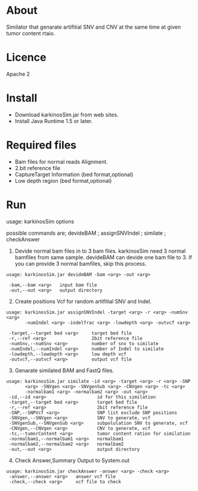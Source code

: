 # About

Similator that genarate artifitial SNV and CNV at the same time at given tumor content rtaio.

# Licence

 Apache 2


# Install

- Download karkinosSim.jar from web sites.
- Install Java Runtime 1.5 or later.

# Required files

- Bam files for normal reads Alignment.
- 2.bit reference file
- CaptureTarget Information (bed format,optional)
- Low depth region (bed format,optional)

# Run

usage: karkinosSim <command> options

possible commands are; devideBAM ; assignSNVIndel ; similate ; checkAnswer 

1. Devide normal bam files in to 3 bam files.
   karkinosSim need 3 normal bamfiles from same sample.
   devideBAM can devide one bam file to 3.
   If you can provide 3 normal bamfiles, skip this process.


```
usage: karkinosSim.jar devideBAM -bam <arg> -out <arg>

 -bam,--bam <arg>   input bam file
 -out,--out <arg>   output directory

```

2. Create positions Vcf for random artifitial SNV and Indel.


```
usage: karkinosSim.jar assignSNVIndel -target <arg> -r <arg> -numSnv <arg>
       -numIndel <arg> -indelfrac <arg> -lowdepth <arg> -outvcf <arg>

 -target,--target bed <arg>     target bed file
 -r,--ref <arg>                 2bit reference file
 -numSnv,--numSnv <arg>         number of snv to similate
 -numIndel,--numIndel <arg>     number of Indel to similate
 -lowdepth,--lowdepth <arg>     low depth vcf
 -outvcf,--outvcf <arg>         output vcf file

```

3. Genarate similated BAM and FastQ files.

```   
usage: karkinosSim.jar similate -id <arg> -target <arg> -r <arg> -SNP
       <arg> -SNVgen <arg> -SNVgenSub <arg> -CNVgen <arg> -tc <arg>
       -normalbam1 <arg> -normalbam2 <arg> -out <arg>
 -id,--id <arg>                   id for this similation
 -target,--target bed <arg>       target bed file
 -r,--ref <arg>                   2bit reference file
 -SNP,--SNPVcf <arg>              SNP list exclude SNP positions
 -SNVgen,--SNVgen <arg>           SNV to generate, vcf
 -SNVgenSub,--SNVgenSub <arg>     subpolulation SNV to generate, vcf
 -CNVgen,--CNVgen <arg>           CNV to generate, vcf
 -tc,--tumorContent <arg>         tumor content ration for similation
 -normalbam1,--normalbam1 <arg>   normalbam1
 -normalbam2,--normalbam2 <arg>   normalbam2
 -out,--out <arg>                 output directory

```

4. Check Answer,Summary Output to  System.out


```
usage: karkinosSim.jar checkAnswer -answer <arg> -check <arg>
 -answer,--answer <arg>   answer vcf file
 -check,--check <arg>     vcf file to check

```


